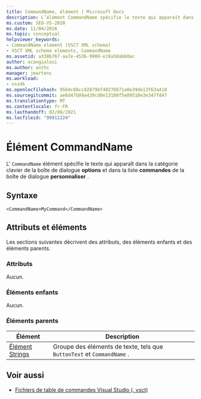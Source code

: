 ```yaml
---
title: CommandName, élément | Microsoft Docs
description: L’élément CommandName spécifie le texte qui apparaît dans la catégorie clavier dans la boîte de dialogue Options et dans la liste commandes de la boîte de dialogue Personnaliser.
ms.custom: SEO-VS-2020
ms.date: 11/04/2016
ms.topic: conceptual
helpviewer_keywords:
- CommandName element (VSCT XML schema)
- VSCT XML schema elements, CommandName
ms.assetid: a338b767-aa7e-4536-9908-e19a50ab60ac
author: acangialosi
ms.author: anthc
manager: jmartens
ms.workload:
- vssdk
ms.openlocfilehash: 95b4c88cc42879bf40278871a0e39de13f63a418
ms.sourcegitcommit: ae6d47b09a439cd0e13180f5e89510e3e347fd47
ms.translationtype: MT
ms.contentlocale: fr-FR
ms.lasthandoff: 02/08/2021
ms.locfileid: "99911224"
---
```

# <a name="commandname-element"></a>Élément CommandName
L' `CommandName` élément spécifie le texte qui apparaît dans la catégorie clavier de la boîte de dialogue **options** et dans la liste **commandes** de la boîte de dialogue **personnaliser** .

## <a name="syntax"></a>Syntaxe

```
<CommandName>MyCommand</CommandName>
```

## <a name="attributes-and-elements"></a>Attributs et éléments
 Les sections suivantes décrivent des attributs, des éléments enfants et des éléments parents.

### <a name="attributes"></a>Attributs
 Aucun.

### <a name="child-elements"></a>Éléments enfants
 Aucun.

### <a name="parent-elements"></a>Éléments parents

|Élément|Description|
|-------------|-----------------|
|[Élément Strings](../extensibility/strings-element.md)|Groupe des éléments de texte, tels que `ButtonText` et `CommandName` .|

## <a name="see-also"></a>Voir aussi
- [Fichiers de table de commandes Visual Studio (. vsct)](../extensibility/internals/visual-studio-command-table-dot-vsct-files.md)
